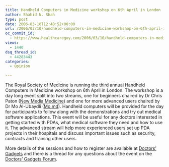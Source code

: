 ```yaml
---
title: Handheld Computers in Medicine workshop on 6th April in London
author: Shahid N. Shah
type: post
date: 2006-03-10T12:48:52+00:00
url: /2006/03/10/handheld-computers-in-medicine-workshop-on-6th-april-in-london/
oc_commit_id:
  - https://www.healthcareguy.com/2006/03/10/handheld-computers-in-medicine-workshop-on-6th-april-in-london/1478769016
views:
  - 1440
dsq_thread_id:
  - 44283443
categories:
  - Opinion

---
```

The Royal Society of Medicine is running the third annual Handheld Computers in Medicine workshop on 6th April in London. The workshop is a day long event split into two streams, one for beginners chaired by Dr Chris Paton ([New Media Medicine][1]) and one for more advanced users chaired by Dr Mo Al-Ubaydli ([Mo.md][2]). Handheld computers will be provided for the day for participants to follow along with the demonstrations and try out medical software applications. This event will be useful for any doctors interested in getting started with PDAs, what medical software they need and how to use it. The advanced stream will help more experienced users set up PDA projects in their hospitals and discuss important issues such as security, contracts and training other users.

More details of the sessions and how to register are available at [Doctors&#8217; Gadgets][3] and there is a thread for any questions about the event on the [Doctors&#8217; Gadgets Forum][4].

 [1]: http://www.newmediamedicine.com
 [2]: http://www.mo.md
 [3]: http://www.doctorsgadgets.com
 [4]: http://www.doctorsgadgets.com/forum/events-conferences/36-royal-society-medicine-handheld-computer-workshops.html